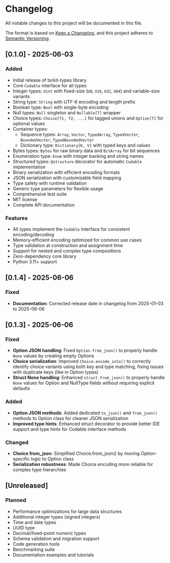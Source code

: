 # Changelog

All notable changes to this project will be documented in this file.

The format is based on [Keep a Changelog](https://keepachangelog.com/en/1.0.0/),
and this project adheres to [Semantic Versioning](https://semver.org/spec/v2.0.0.html).

## [0.1.0] - 2025-06-03

### Added
- Initial release of tsrkit-types library
- Core `Codable` interface for all types
- Integer types: `Uint` with fixed-size (`U8`, `U16`, `U32`, `U64`) and variable-size variants
- String type: `String` with UTF-8 encoding and length prefix
- Boolean type: `Bool` with single-byte encoding
- Null types: `Null` singleton and `Nullable[T]` wrapper
- Choice types: `Choice[T1, T2, ...]` for tagged unions and `Option[T]` for optional values
- Container types:
  - Sequence types: `Array`, `Vector`, `TypedArray`, `TypedVector`, `BoundedVector`, `TypedBoundedVector`
  - Dictionary type: `Dictionary[K, V]` with typed keys and values
- Bytes types: `Bytes` for raw binary data and `BitArray` for bit sequences
- Enumeration type: `Enum` with integer backing and string names
- Structured types: `@structure` decorator for automatic `Codable` implementation
- Binary serialization with efficient encoding formats
- JSON serialization with customizable field mapping
- Type safety with runtime validation
- Generic type parameters for flexible usage
- Comprehensive test suite
- MIT license
- Complete API documentation

### Features
- All types implement the `Codable` interface for consistent encoding/decoding
- Memory-efficient encoding optimized for common use cases
- Type validation at construction and assignment time
- Support for nested and complex type compositions
- Zero-dependency core library
- Python 3.11+ support

## [0.1.4] - 2025-06-06

### Fixed
- **Documentation**: Corrected release date in changelog from 2025-01-03 to 2025-06-06

## [0.1.3] - 2025-06-06

### Fixed
- **Option JSON handling**: Fixed `Option.from_json()` to properly handle `None` values by creating empty Options
- **Choice serialization**: Improved `Choice.encode_into()` to correctly identify choice variants using both key and type matching, fixing issues with duplicate keys (like in Option types)
- **Struct None handling**: Enhanced `struct.from_json()` to properly handle `None` values for Option and NullType fields without requiring explicit defaults

### Added
- **Option JSON methods**: Added dedicated `to_json()` and `from_json()` methods to Option class for cleaner JSON serialization
- **Improved type hints**: Enhanced struct decorator to provide better IDE support and type hints for Codable interface methods

### Changed
- **Choice from_json**: Simplified Choice.from_json() by moving Option-specific logic to Option class
- **Serialization robustness**: Made Choice encoding more reliable for complex type hierarchies

## [Unreleased]

### Planned
- Performance optimizations for large data structures
- Additional integer types (signed integers)
- Time and date types
- UUID type
- Decimal/fixed-point numeric types
- Schema validation and migration support
- Code generation tools
- Benchmarking suite
- Documentation examples and tutorials 